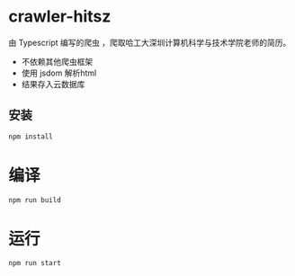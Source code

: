 # crawler-hitsz

由 Typescript 编写的爬虫 ，爬取哈工大深圳计算机科学与技术学院老师的简历。

+ 不依赖其他爬虫框架
+ 使用 jsdom 解析html
+ 结果存入云数据库

## 安装

```sh
npm install
```

# 编译

```sh
npm run build
```

# 运行

```sh
npm run start
```